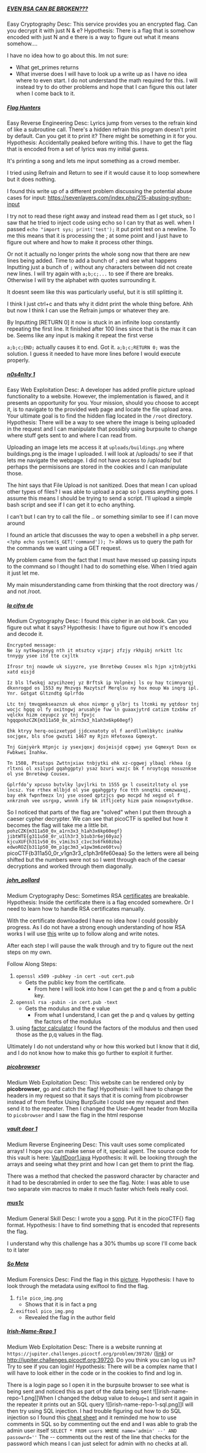 ##### [EVEN RSA CAN BE BROKEN???](https://play.picoctf.org/practice/challenge/470?difficulty=1&page=1)
Easy
Cryptography
Desc: This service provides you an encrypted flag. Can you decrypt it with just N & e?
Hypothesis: There is a flag that is somehow encoded with just N and e there is a way to figure out what it means somehow....

I have no idea how to go about this.
Im not sure:
- What get_primes returns
- What inverse does
I will have to look up a write up as I have no idea where to even start.
I do not understand the math required for this. I will instead try to do other problems and hope that I can figure this out later when I come back to it.

##### [Flag Hunters]()
Easy
Reverse Engineering
Desc: Lyrics jump from verses to the refrain kind of like a subroutine call. There's a hidden refrain this program doesn't print by default. Can you get it to print it? There might be something in it for you.
Hypothesis: Accidentally peaked before writing this. I have to get the flag that is encoded from a set of lyrics was my initial guess.

It's printing a song and lets me input something as a crowd member.

I tried using Refrain and Return to see if it would cause it to loop somewhere but it does nothing.

I found this write up of a different problem discussing the potential abuse cases for input:
https://sevenlayers.com/index.php/215-abusing-python-input

I try not to read these right away and instead read them as I get stuck, so I saw that he tried to inject code using echo so I can try that as well.
when I passed `echo "import sys; print('test');` it put print test on a newline. To me this means that it is processing the ; at some point and I just have to figure out where and how to make it process other things.

Or not it actually no longer prints the whole song now that there are new lines being added. Time to add a bunch of `;` and see what happens
Inputting just a bunch of `;` without any characters between did not create new lines. I will try again with `a;b;c;...` to see if there are breaks. Otherwise I will try the alphabet with quotes surrounding it.

It doesnt seem like this was particularly useful, but it is still splitting it.

I think I just ctrl+c and thats why it didnt print the whole thing before. Ahh but now I think I can use the Refrain jumps or whatever they are.

By Inputting \[RETURN 0] it now is stuck in an infinite loop constantly repeating the first line. It finished after 100 lines since that is the max it can be. Seems like any input is making it repeat the first verse

`a;b;c;END;` actually causes it to end.
Got it.
`a;b;c;RETURN 0;` was the solution. I guess it needed to have more lines before I would execute properly.

##### [n0s4n1ty 1](https://play.picoctf.org/practice/challenge/482?difficulty=1&page=1)
Easy
Web Exploitation
Desc: A developer has added profile picture upload functionality to a website. However, the implementation is flawed, and it presents an opportunity for you. Your mission, should you choose to accept it, is to navigate to the provided web page and locate the file upload area. Your ultimate goal is to find the hidden flag located in the `/root` directory.
Hypothesis: There will be a way to see where the image is being uploaded in the request and I can manipulate that possibly using burpsuite to change where stuff gets sent to and where I can read from.

Uploading an image lets me access it at `uploads/buildings.png` where buildings.png is the image I uploaded. I will look at /uploads/ to see if that lets me navigate the webpage.
I did not have access to /uploads/ but perhaps the permisisons are stored in the cookies and I can manipulate those.

The hint says that File Upload is not sanitized. Does that mean I can upload other types of files?
I was able to upload a pcap so I guess anything goes. I assume this means I should be trying to send a script. I'll upload a simple bash script and see if I can get it to echo anything.

I can't but I can try to call the file .. or something similar to see if I can move around

I found an article that discusses the way to open a webshell in a php server.
`<?php echo system($_GET['command']); ?>` allows us to query the path for the commands we want using a GET request.

My problem came from the fact that I must have messed up passing inputs to the command so I thought I had to do something else. When I tried again it just let me.

My main misunderstanding came from thinking that the root directory was / and not /root. 

##### [la cifra de](https://play.picoctf.org/practice/challenge/3?difficulty=2&page=18)
Medium
Cryptography
Desc: I found this cipher in an old book. Can you figure out what it says?
Hypothesis: I have to figure out how it's encoded and decode it.

```
Encrypted message:
Ne iy nytkwpsznyg nth it mtsztcy vjzprj zfzjy rkhpibj nrkitt ltc tnnygy ysee itd tte cxjltk

Ifrosr tnj noawde uk siyyzre, yse Bnretèwp Cousex mls hjpn xjtnbjytki xatd eisjd

Iz bls lfwskqj azycihzeej yz Brftsk ip Volpnèxj ls oy hay tcimnyarqj dkxnrogpd os 1553 my Mnzvgs Mazytszf Merqlsu ny hox moup Wa inqrg ipl. Ynr. Gotgat Gltzndtg Gplrfdo

Ltc tnj tmvqpmkseaznzn uk ehox nivmpr g ylbrj ts ltcmki my yqtdosr tnj wocjc hgqq ol fy oxitngwj arusahje fuw ln guaaxjytrd catizm tzxbkw zf vqlckx hizm ceyupcz yz tnj fpvjc hgqqpohzCZK{m311a50_0x_a1rn3x3_h1ah3x6kp60egf}

Ehk ktryy herq-ooizxetypd jjdcxnatoty ol f aordllvmlbkytc inahkw socjgex, bls sfoe gwzuti 1467 my Rjzn Hfetoxea Gqmexyt.

Tnj Gimjyèrk Htpnjc iy ysexjqoxj dosjeisjd cgqwej yse Gqmexyt Doxn ox Fwbkwei Inahkw.

Tn 1508, Ptsatsps Zwttnjxiax tnbjytki ehk xz-cgqwej ylbaql rkhea (g rltxni ol xsilypd gqahggpty) ysaz bzuri wazjc bk f nroytcgq nosuznkse ol yse Bnretèwp Cousex.

Gplrfdo’y xpcuso butvlky lpvjlrki tn 1555 gx l cuseitzltoty ol yse lncsz. Yse rthex mllbjd ol yse gqahggpty fce tth snnqtki cemzwaxqj, bay ehk fwpnfmezx lnj yse osoed qptzjcs gwp mocpd hd xegsd ol f xnkrznoh vee usrgxp, wnnnh ify bk itfljcety hizm paim noxwpsvtydkse.
```

So I noticed that parts of the flag are "solved" when I put them through a caeser cypher decrypter.
We can see that picoCTF is spelled but how it becomes the flag will take me a little bit.
`pohzCZK{m311a50_0x_a1rn3x3_h1ah3x6kp60egf}`
`jibtWTE{g311u50_0r_u1lh3r3_b1ub3r6ej60yaz}`
`kjcuXUF{h311v50_0s_v1mi3s3_c1vc3s6fk60zba}`
`edwoROZ{b311p50_0m_p1gc3m3_w1pw3m6ze60tvu}`
picoCTF{b311a50_0r_v1gn3r3_c1ph3r6fe60eaa}
So the letters were all being shifted but the numbers were not so I went through each of the caesar decryptions and worked through them diagonally.

##### [john_pollard](https://play.picoctf.org/practice/challenge/6?difficulty=2&page=18)
Medium
Cryptography
Desc: Sometimes RSA [certificates](https://jupiter.challenges.picoctf.org/static/c882787a19ed5d627eea50f318d87ac5/cert) are breakable.
Hypothesis: Inside the certificate there is a flag encoded somewhere. Or I need to learn how to handle RSA certificates manually.

With the certificate downloaded I have no idea how I could possibly progress. As I do not have a strong enough understanding of how RSA works I will use [this](https://www.youtube.com/watch?v=14Q3_5VxqoQ) write up to follow along and write notes.

After each step I will pause the walk through and try to figure out the next steps on my own.

Follow Along Steps:
1) `openssl x509 -pubkey -in cert -out cert.pub`
	- Gets the public key from the certificate.
		- From here I will look into how I can get the p and q from a public key.
2)  `openssl rsa -pubin -in cert.pub -text`
	-  Gets the modulus and the e value 
		- From what I understand, I can get the p and q values by getting the factors of the modulus
3) using [factor calculator](https://www.alpertron.com.ar/ECM.HTM) I found the factors of the modulus and then used those as the p,q values in the flag.

Ultimately I do not understand why or how this worked but I know that it did, and I do not know how to make this go further to exploit it further.

##### [picobrowser](https://play.picoctf.org/practice/challenge/9?difficulty=2&page=18)
Medium
Web Exploitation
Desc: This website can be rendered only by **picobrowser**, go and catch the flag!
Hypothesis: I will have to change the headers in my request so that it says that it is coming from picobrowser instead of from firefox
Using BurpSuite I could see my request and then send it to the repeater. Then I changed the User-Agent header from Mozilla to `picobrowser` and I saw the flag in the html response


##### [vault door 1](https://play.picoctf.org/practice/challenge/12?difficulty=2&page=18)
Medium
Reverse Engineering
Desc: This vault uses some complicated arrays! I hope you can make sense of it, special agent. The source code for this vault is here: [VaultDoor1.java](https://jupiter.challenges.picoctf.org/static/87e103a8db01087de9ccf5a7a022ddf8/VaultDoor1.java)
Hypothesis: It will. be looking through the arrays and seeing what they print and how I can get them to print the flag.

There was a method that checked the password character by character and it had to be descrabmled in order to see the flag.
Note: I was able to use two separate vim macros to make it much faster which feels really cool.

##### [mus1c](https://play.picoctf.org/practice/challenge/15?difficulty=2&page=18)
Medium
General Skill
Desc: I wrote you a [song](https://jupiter.challenges.picoctf.org/static/c0863a3b0170d6dd176be3a595b4b75e/lyrics.txt). Put it in the picoCTF{} flag format.
Hypothesis: I have to find something that is encoded that represents the flag.


I understand why this challenge has a 30% thumbs up score I'll come back to it later

##### [So Meta](https://play.picoctf.org/practice/challenge/19?difficulty=2&page=18)
Medium
Forensics
Desc: Find the flag in this [picture](https://jupiter.challenges.picoctf.org/static/916b07b4c87062c165ace1d3d31ef655/pico_img.png).
Hypothesis: I have to look through the metadata using exiftool to find the flag.
1) `file pico_img.png`
	- Shows that it is in fact a png
2) `exiftool pico_img.png`
	- Revealed the flag in the author field

##### [Irish-Name-Repo 1]()
Medium
Web Exploitation
Desc: There is a website running at `https://jupiter.challenges.picoctf.org/problem/39720/` ([link](https://jupiter.challenges.picoctf.org/problem/39720/)) or http://jupiter.challenges.picoctf.org:39720. Do you think you can log us in? Try to see if you can login!
Hypothesis: There will be a complex name that I will have to look either in the code or in the cookies to find and log in.

There is a login page so I open it in the burpsuite browser to see what is being sent and noticed this as part of the data being sent
![[irish-name-repo-1.png]]When I changed the debug value to `debug=1` and sent it again in the repeater it prints out an SQL query
![[irish-name-repo-1-sql.png]]I will then try using SQL injection. 
I had trouble figuring out how to do SQL injection so I found this [cheat sheet](https://www.invicti.com/blog/web-security/sql-injection-cheat-sheet/#StringOperations) and it reminded me how to use comments in SQL so by commenting out the end and I was able to grab the admin user itself
`SELECT * FROM users WHERE name='admin' --' AND passowrd=''`
The -- comments out the rest of the line that checks for the password which means I can just select for admin with no checks at all.

